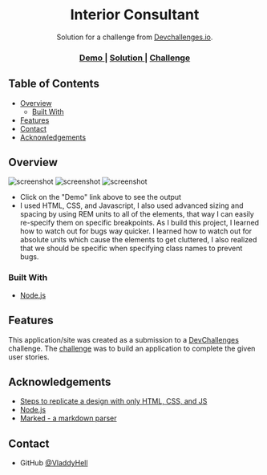 <!-- Please update value in the {}  -->

<h1 align="center">Interior Consultant</h1>

<div align="center">
   Solution for a challenge from  <a href="http://devchallenges.io" target="_blank">Devchallenges.io</a>.
</div>

<div align="center">
  <h3>
    <a href="https://vladdyhell-interior-consultant.netlify.app">
      Demo
    </a>
    <span> | </span>
    <a href="https://devchallenges.io/solutions/fMrW2CEwY9zxnm9P8Uue">
      Solution
    </a>
    <span> | </span>
    <a href="https://devchallenges.io/challenges/Jymh2b2FyebRTUljkNcb">
      Challenge
    </a>
  </h3>
</div>

<!-- TABLE OF CONTENTS -->

## Table of Contents

- [Overview](#overview)
  - [Built With](#built-with)
- [Features](#features)
- [Contact](#contact)
- [Acknowledgements](#acknowledgements)

<!-- OVERVIEW -->

## Overview

![screenshot](https://gcdn.pbrd.co/images/DgOMe6Ewt25g.png?o=1)
![screenshot](https://gcdn.pbrd.co/images/xtFfaJGpCRXp.png?o=1)
![screenshot](https://gcdn.pbrd.co/images/vg2amotuM6JJ.png?o=1)

- Click on the "Demo" link above to see the output
- I used HTML, CSS, and Javascript, I also used advanced sizing and spacing by using REM units to all of the elements, that way I can easily re-specify them on specific breakpoints. As I build this project, I learned how to watch out for bugs way quicker. I learned how to watch out for absolute units which cause the elements to get cluttered, I also realized that we should be specific when specifying class names to prevent bugs.

### Built With

<!-- This section should list any major frameworks that you built your project using. Here are a few examples.-->

- [Node.js](https://nodejs.org/)
## Features

<!-- List the features of your application or follow the template. Don't share the figma file here :) -->

This application/site was created as a submission to a [DevChallenges](https://devchallenges.io/challenges) challenge. The [challenge](https://devchallenges.io/challenges/wBunSb7FPrIepJZAg0sY) was to build an application to complete the given user stories.


## Acknowledgements

<!-- This section should list any articles or add-ons/plugins that helps you to complete the project. This is optional but it will help you in the future. For exmpale -->

- [Steps to replicate a design with only HTML, CSS, and JS](https://devchallenges-blogs.web.app/how-to-replicate-design/)
- [Node.js](https://nodejs.org/)
- [Marked - a markdown parser](https://github.com/chjj/marked)

## Contact

- GitHub [@VladdyHell](https://github.com/VladdyHell)